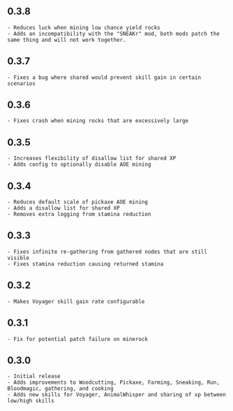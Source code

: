 **0.3.8**
---
```
- Reduces luck when mining low chance yield rocks
- Adds an incompatibility with the "SNEAKr" mod, both mods patch the same thing and will not work together.
```

**0.3.7**
---
```
- Fixes a bug where shared would prevent skill gain in certain scenarios
```

**0.3.6**
---
```
- Fixes crash when mining rocks that are excessively large
```

**0.3.5**
---
```
- Increases flexibility of disallow list for shared XP
- Adds config to optionally disable AOE mining
```

**0.3.4**
---
```
- Reduces default scale of pickaxe AOE mining
- Adds a disallow list for shared XP
- Removes extra logging from stamina reduction
```

**0.3.3**
---
```
- Fixes infinite re-gathering from gathered nodes that are still visible
- Fixes stamina reduction causing returned stamina
```

**0.3.2**
---
```
- Makes Voyager skill gain rate configurable
```

**0.3.1**
---
```
- Fix for potential patch failure on minerock
```

**0.3.0**
---
```
- Initial release
- Adds improvements to Woodcutting, Pickaxe, Farming, Sneaking, Run, Bloodmagic, gathering, and cooking
- Adds new skills for Voyager, AnimalWhisper and sharing of xp between low/high skills
```
